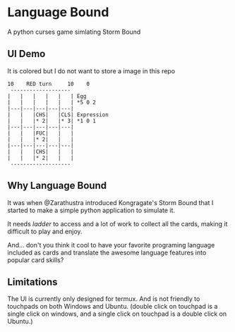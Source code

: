 # Language Bound
A python curses game simlating Storm Bound

## UI Demo
It is colored but I do not want to store a image in this repo
```
10    RED turn     10    0
 -------------------
|   |   |   |   |   | Egg
|   |   |   |   |   | *5 0 2
|---|---|---|---|---|
|   |   |CHS|   |CLS| Expression
|   |   |* 2|   |* 3| *1 0 1
|---|---|---|---|---|
|   |   |FUC|   |   |
|   |   |* 2|   |   |
|---|---|---|---|---|
|   |   |CHS|   |   |
|   |   |* 2|   |   |
 -------------------
```

## Why Language Bound
It was when @Zarathustra introduced Kongragate's Storm Bound that I started to make a simple python application to simulate it.

It needs *ladder* to access and a lot of work to collect all the cards, making it difficult to play and enjoy.

And... don't you think it cool to have your favorite programing language included as cards and translate the awesome language features into popular card skills?

## Limitations
The UI is currently only designed for termux. And is not friendly to touchpads on both Windows and Ubuntu. (double click on touchpad is a single click on windows, and a single click on touchpad is a double click on Ubuntu.)

